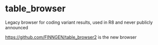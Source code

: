 # table_browser

Legacy browser for coding variant results, used in R8 and never publicly announced

https://github.com/FINNGEN/table_browser2 is the new browser
